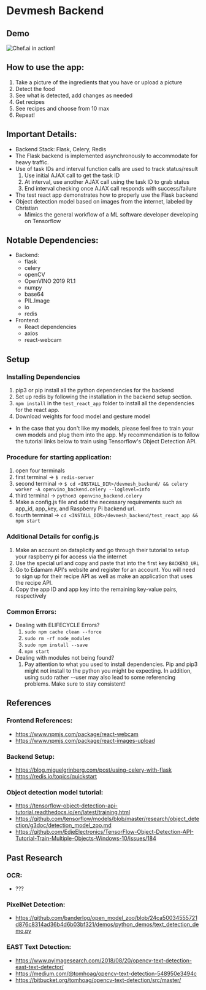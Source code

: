 # Devmesh Backend

## Demo

![Chef.ai in action!](./chef_ai.gif)

## How to use the app:
1. Take a picture of the ingredients that you have or upload a picture
2. Detect the food
3. See what is detected, add changes as needed
4. Get recipes
5. See recipes and choose from 10 max
6. Repeat!

## Important Details:
- Backend Stack: Flask, Celery, Redis
- The Flask backend is implemented asynchronously to accommodate for heavy traffic.
- Use of task IDs and interval function calls are used to track status/result
  1. Use initial AJAX call to get the task ID
  2. At interval, use another AJAX call using the task ID to grab status
  3. End interval checking once AJAX call responds with success/failure
- The test react app demonstrates how to properly use the Flask backend
- Object detection model based on images from the internet, labeled by Christian
  - Mimics the general workflow of a ML software developer developing on Tensorflow

## Notable Dependencies:
- Backend:
  - flask
  - celery
  - openCV
  - OpenVINO 2019 R1.1
  - numpy
  - base64
  - PIL.Image
  - io
  - redis
- Frontend:
  - React dependencies
  - axios
  - react-webcam

## Setup

### Installing Dependencies
1. pip3 or pip install all the python dependencies for the backend
2. Set up redis by following the installation in the backend setup section.
2. `npm install` in the `test_react_app` folder to install all the dependencies for the react app.
3. Download weights for food model and gesture model
  - In the case that you don't like my models, please feel free to train your own models and plug them into the app. My recommendation is to follow the tutorial links below to train using Tensorflow's Object Detection API.

### Procedure for starting application:
1. open four terminals
2. first terminal -> `$ redis-server`
3. second terminal -> `$ cd <INSTALL_DIR>/devmesh_backend/ && celery worker -A openvino_backend.celery --loglevel=info`
4. third terminal -> `python3 openvino_backend.celery`
5. Make a config.js file and add the necessary requirements such as app_id, app_key, and Raspberry Pi backend url.
5. fourth terminal -> `cd <INSTALL_DIR>/devmesh_backend/test_react_app && npm start`

### Additional Details for config.js
1. Make an account on dataplicity and go through their tutorial to setup your raspberry pi for access via the internet
2. Use the special url and copy and paste that into the first key `BACKEND_URL`
3. Go to Edamam API's website and register for an account. You will need to sign up for their recipe API as well as make an application that uses the recipe API.
4. Copy the app ID and app key into the remaining key-value pairs, respectively

### Common Errors:
- Dealing with ELIFECYCLE Errors?
  1. `sudo npm cache clean --force`
  2. `sudo rm -rf node_modules`
  3. `sudo npm install --save`
  3. `npm start`
- Dealing with modules not being found?
  1. Pay attention to what you used to install dependencies. Pip and pip3 might not install to the python you might be expecting. In addition, using sudo rather --user may also lead to some referencing problems. Make sure to stay consistent!

## References

### Frontend References:
- https://www.npmjs.com/package/react-webcam
- https://www.npmjs.com/package/react-images-upload

### Backend Setup:
- https://blog.miguelgrinberg.com/post/using-celery-with-flask
- https://redis.io/topics/quickstart

### Object detection model tutorial:
- https://tensorflow-object-detection-api-tutorial.readthedocs.io/en/latest/training.html
- https://github.com/tensorflow/models/blob/master/research/object_detection/g3doc/detection_model_zoo.md
- https://github.com/EdjeElectronics/TensorFlow-Object-Detection-API-Tutorial-Train-Multiple-Objects-Windows-10/issues/184

## Past Research

### OCR:
- ???

### PixelNet Detection:
- https://github.com/banderlog/open_model_zoo/blob/24ca50034555721d876c8314ad36b4d6b03bf321/demos/python_demos/text_detection_demo.py

### EAST Text Detection:
- https://www.pyimagesearch.com/2018/08/20/opencv-text-detection-east-text-detector/
- https://medium.com/@tomhoag/opencv-text-detection-548950e3494c
- https://bitbucket.org/tomhoag/opencv-text-detection/src/master/
